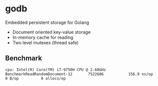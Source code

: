 # godb
Embedded persistent storage for Golang

- Document oriented key-value storage
- In-memory cache for reading
- Two level mutexes (thread safe)


## Benchmark

```
cpu: Intel(R) Core(TM) i7-9750H CPU @ 2.60GHz
BenchmarkReadRandomDocument-12    	 7522686	       156.9 ns/op	       0 B/op	       0 allocs/op
```